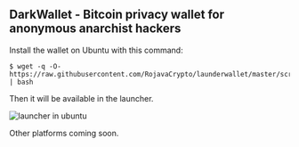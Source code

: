 ## DarkWallet - Bitcoin privacy wallet for anonymous anarchist hackers

Install the wallet on Ubuntu with this command:

```
$ wget -q -O- https://raw.githubusercontent.com/RojavaCrypto/launderwallet/master/scripts/install.sh | bash
```

Then it will be available in the launcher.

![launcher in ubuntu](https://raw.githubusercontent.com/RojavaCrypto/launderwallet/master/launcher.png)

Other platforms coming soon.

